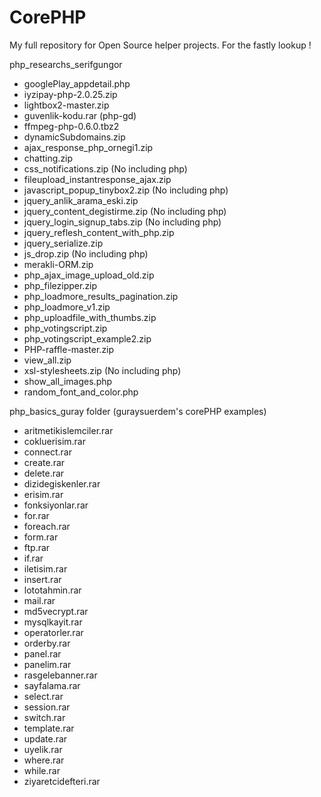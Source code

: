 # CorePHP
My full repository for Open Source helper projects. For the fastly lookup !

php_researchs_serifgungor
- googlePlay_appdetail.php
- iyzipay-php-2.0.25.zip
- lightbox2-master.zip
- guvenlik-kodu.rar (php-gd)
- ffmpeg-php-0.6.0.tbz2
- dynamicSubdomains.zip
- ajax_response_php_ornegi1.zip
- chatting.zip
- css_notifications.zip (No including php)
- fileupload_instantresponse_ajax.zip
- javascript_popup_tinybox2.zip (No including php)
- jquery_anlik_arama_eski.zip
- jquery_content_degistirme.zip (No including php)
- jquery_login_signup_tabs.zip (No including php)
- jquery_reflesh_content_with_php.zip
- jquery_serialize.zip
- js_drop.zip (No including php)
- merakli-ORM.zip
- php_ajax_image_upload_old.zip
- php_filezipper.zip
- php_loadmore_results_pagination.zip
- php_loadmore_v1.zip
- php_uploadfile_with_thumbs.zip
- php_votingscript.zip
- php_votingscript_example2.zip
- PHP-raffle-master.zip
- view_all.zip
- xsl-stylesheets.zip (No including php)
- show_all_images.php
- random_font_and_color.php


php_basics_guray folder (guraysuerdem's corePHP examples)
-	aritmetikislemciler.rar
- cokluerisim.rar
-	connect.rar
- create.rar
- delete.rar
- dizidegiskenler.rar
- erisim.rar
- fonksiyonlar.rar
- for.rar
- foreach.rar
- form.rar
- ftp.rar
- if.rar
- iletisim.rar
- insert.rar
- lototahmin.rar
- mail.rar
- md5vecrypt.rar
- mysqlkayit.rar
- operatorler.rar
- orderby.rar
- panel.rar
- panelim.rar
- rasgelebanner.rar
- sayfalama.rar
- select.rar
- session.rar
- switch.rar
- template.rar
- update.rar
- uyelik.rar
- where.rar
- while.rar
- ziyaretcidefteri.rar
